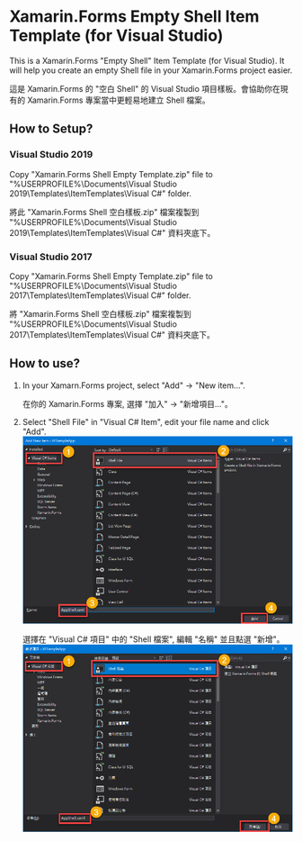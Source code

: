 # Xamarin.Forms Empty Shell Item Template (for Visual Studio)

This is a Xamarin.Forms "Empty Shell" Item Template (for Visual Studio). It will help you create an empty Shell file in your Xamarin.Forms  project easier.  
 
這是 Xamarin.Forms 的 "空白 Shell" 的 Visual Studio 項目樣板。會協助你在現有的 Xamarin.Forms 專案當中更輕易地建立 Shell 檔案。  

## How to Setup?

### Visual Studio 2019
Copy "Xamarin.Forms Shell Empty Template.zip" file to "%USERPROFILE%\Documents\Visual Studio 2019\Templates\ItemTemplates\Visual C#" folder.  
 
將此 "Xamarin.Forms Shell 空白樣板.zip" 檔案複製到 "%USERPROFILE%\Documents\Visual Studio 2019\Templates\ItemTemplates\Visual C#" 資料夾底下。  

### Visual Studio 2017
Copy "Xamarin.Forms Shell Empty Template.zip" file to "%USERPROFILE%\Documents\Visual Studio 2017\Templates\ItemTemplates\Visual C#" folder.  
 
將 "Xamarin.Forms Shell 空白樣板.zip" 檔案複製到 "%USERPROFILE%\Documents\Visual Studio 2017\Templates\ItemTemplates\Visual C#" 資料夾底下。  

## How to use?

1. In your Xamarn.Forms project, select "Add" -> "New item...".  
 
   在你的 Xamarin.Forms 專案, 選擇 "加入" -> "新增項目..."。
   
2. Select "Shell File" in "Visual C# Item", edit your file name and click "Add".  
   ![English](https://github.com/JamestsaiTW/Xamarin.Forms-Empty-Shell-Item-Template/blob/master/Screenshots/English.jpg)
 
   選擇在 "Visual C# 項目" 中的 "Shell 檔案", 編輯 "名稱" 並且點選 "新增"。  
   ![繁體中文](https://github.com/JamestsaiTW/Xamarin.Forms-Empty-Shell-Item-Template/blob/master/Screenshots/Traditional%20Chinese.jpg)


